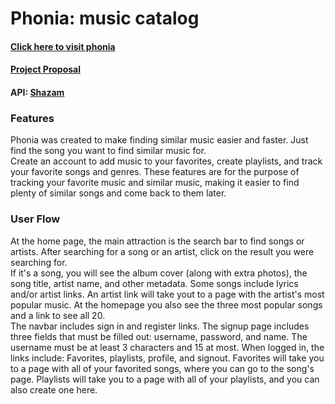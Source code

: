 # Phonia: music catalog
#### [Click here to visit phonia][1]
#### [Project Proposal][2] 
#### API: [Shazam][3]

### Features
 Phonia was created to make finding similar music easier and faster. Just find the song you want to find similar music for.  
 Create an account to add music to your favorites, create playlists, and track your favorite songs and genres. These features are for the purpose of tracking your favorite music and similar music, making it easier to find plenty of similar songs and come back to them later.  

 ### User Flow
 At the home page, the main attraction is the search bar to find songs or artists. After searching for a song or an artist, click on the result you were searching for.  
 If it's a song, you will see the album cover (along with extra photos), the song title, artist name, and other metadata. Some songs include lyrics and/or artist links. An artist link will take yout to a page with the artist's most popular music. At the homepage you also see the three most popular songs and a link to see all 20.  
 The navbar includes sign in and register links. The signup page includes three fields that must be filled out: username, password, and name. The username must be at least 3 characters and 15 at most. When logged in, the links include: Favorites, playlists, profile, and signout. Favorites will take you to a page with all of your favorited songs, where you can go to the song's page. Playlists will take you to a page with all of your playlists, and you can also create one here.  
 
 [1]:http://phonia-music-catalog.herokuapp.com/
 [2]:https://docs.google.com/document/d/1kkm7ZZ44HlivQF0Tgr9BXKhP3XvFaiuw3gmqggLEnWA/edit?usp=sharing[2]
 [3]:https://rapidapi.com/apidojo/api/shazam?
